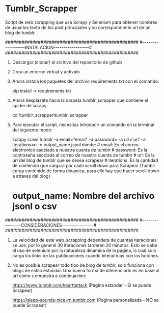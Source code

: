 # Tumblr_Scrapper
Script de web scrapping que usa Scrapy y Selenium para obtener nombres de usuarios texto de los post principales y su correspondiente url de un blog de tumblr.

#################################################
#------------------INSTALACION------------------#
#################################################

1) Descargar (clonar) el archivo del repositorio de github
2) Crea un entorno virtual y activalo
3) Ahora instala los paquetes del archivo requirements.txt con el comando:

	pip install -r requirements.txt

4) Ahora desplazate hacia la carpeta tumblr_scrapper que contiene el spider de scrapy

	cd \tumblr_scrapper\tumblr_scrapper

5) Para ejecutar el script, necesitas introducir un comando en la terminal del siguiente modo:

	scrapy crawl tumblr -a email="email" -a password= -a url='url' -a iterations=n -o output_name.jsonl
	donde:
        # email: Es el correo electronico asociado a nuestra cuenta de tumblr
        # password: Es la contraseña asociada al correo de nuestra cuenta de tumblr
        # url: Es la url del blog de tumblr que se desea scrapear
        # iterations: Es la cantidad de contenido que cargara por cada scroll down para Scrapear (Tumblr carga contenido de forma dinamica, 	  para ello hay que hacer scroll down a atraves del blog)
	# output_name: Nombre del archivo jsonl o csv 


#################################################
#----------------CONSIDERACIONES----------------#
#################################################

1) La velocidad de este web_scrapping dependera de cuantas iteraciones se use, por lo general 30 iteraciones tardaran 20 minutos.
   Esto se debe al uso de selenium por la naturaleza dinamica de la pagina, la cual solo carga los links de las publicaciones cuando
   interactuas con los botones.

2) No es posible scrapear todo tipo de blog de tumblr, solo funciona con blogs de estilo estandar. Una buena forma de diferenciarlo es en
   base al url como s emuestra a continuacion:

   https://www.tumblr.com/hearttattack (Pagina estandar - SI se puede Scrapear)

   https://sleep-sounds-nice-rn.tumblr.com (Pagina personalizada - NO se puede Scrapear)
